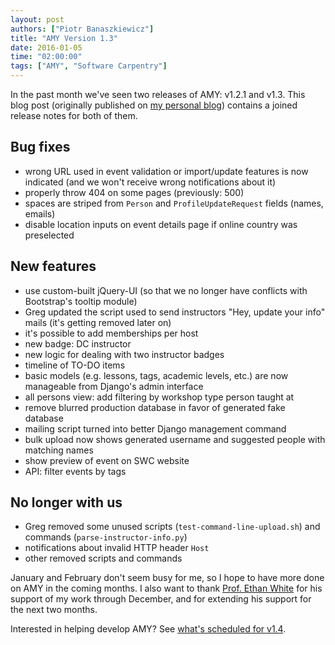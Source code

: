 ```yaml
---
layout: post
authors: ["Piotr Banaszkiewicz"]
title: "AMY Version 1.3"
date: 2016-01-05
time: "02:00:00"
tags: ["AMY", "Software Carpentry"]
---
```

In the past month we've seen two releases of AMY: v1.2.1 and v1.3.
This blog post
(originally published on [my personal blog](http://piotr.banaszkiewicz.org/blog/2016/01/01/amy-release-13/))
contains a joined release notes for both of them.

## Bug fixes

* wrong URL used in event validation or import/update features is
  now indicated (and we won't receive wrong notifications about it)
* properly throw 404 on some pages (previously: 500)
* spaces are striped from `Person` and `ProfileUpdateRequest` 
  fields (names, emails)
* disable location inputs on event details page if online country
  was preselected

## New features

* use custom-built jQuery-UI (so that we no longer have conflicts 
  with Bootstrap's tooltip module)
* Greg updated the script used to send instructors "Hey, update 
  your info" mails (it's getting removed later on)
* it's possible to add memberships per host
* new badge: DC instructor
* new logic for dealing with two instructor badges
* timeline of TO-DO items
* basic models (e.g. lessons, tags, academic levels, etc.) are now
  manageable from Django's admin interface
* all persons view: add filtering by workshop type person taught at
* remove blurred production database in favor of generated fake 
  database
* mailing script turned into better Django management command
* bulk upload now shows generated username and suggested people with
  matching names
* show preview of event on SWC website
* API: filter events by tags

## No longer with us

* Greg removed some unused scripts (`test-command-line-upload.sh`)
  and commands (`parse-instructor-info.py`)
* notifications about invalid HTTP header `Host`
* other removed scripts and commands

January and February don't seem busy for me, so I hope to have more 
done on AMY in the coming months.  I also want to thank
[Prof. Ethan White](http://whitelab.weecology.org/) for
his support of my work through December,
and for extending his support for the next two months.

Interested in helping develop AMY?
See [what's scheduled for v1.4](https://github.com/swcarpentry/amy/milestones/v1.4).
